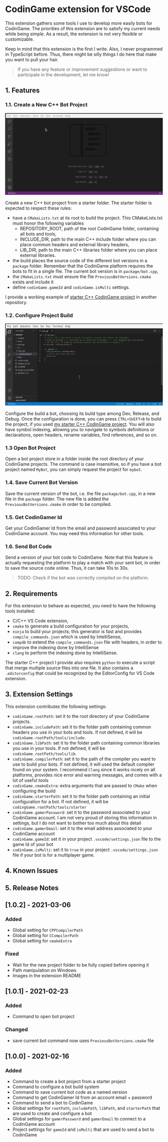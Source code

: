 # CodinGame extension for VSCode

This extension gathers some tools I use to develop more easily bots for CodinGame. The priorities of this extension are to satisfy my current needs while being simple. As a result, the extension is not very flexible or customizable.

Keep in mind that this extension is the first I write. Also, I never programmed in TypeScript before. Thus, there might be silly things I do here that make you want to pull your hair.

> If you have any feature or improvement suggestions or want to participate in the development, let me know!
## 1. Features

### 1.1. Create a New C++ Bot Project

![Create New Bot Command](data/create_new_bot.gif)

Create a new C++ bot project from a starter folder. The starter folder is expected to respect these rules:
- have a `CMakeLists.txt` at its root to build the project. This CMakeLists.txt must honor the following variables
  - REPOSITORY_ROOT, path of the root CodinGame folder, containing all bots and tools,
  - INCLUDE_DIR, path to the main C++ include folder where you can place common headers and external library headers,
  - LIB_DIR, path to the main C++ libraries folder where you can place external libraries.
- the build places the source code of the different bot versions in a `package` folder. Remember that the CodinGame platform requires the bots to fit in a single file. The current bot version is in `package/bot.cpp`,
- the `CMakeLists.txt` must ensure the file `PreviousBotVersions.cmake` exists and include it
- define `codinGame.gameId` and `codinGame.isMulti` settings.

I provide a working example of [starter C++ CodinGame project](https://github.com/tdelame/codingame_starter) in another repository.

### 1.2. Configure Project Build

![Configure Bot Command](data/configure_bot.gif)

Configure the build a bot, choosing its build type among Dev, Release, and Debug. Once the configuration is done, you can press `CTRL+SHIFT+B` to build the project, if you used [my starter C++ CodinGame project](https://github.com/tdelame/codingame_starter). You will also have symbol indexing, allowing you to navigate to symbols definitions or declarations, open headers, rename variables, find references, and so on.

### 1.3 Open Bot Project

Open a bot project store in a folder inside the root directory of your CodinGame projects. The command is case insensitive, so if you have a bot project named `MyBot`, you can simply request the project for `mybot`.
### 1.4. Save Current Bot Version

Save the current version of the bot, i.e. the file `package/bot.cpp`, in a new file in the `package` folder. The new file is added the `PreviousBotVersions.cmake` in order to be compiled.

### 1.5. Get CodinGamer Id

Get your CodinGamer Id from the email and password associated to your CodinGame account. You may need this information for other tools.

### 1.6. Send Bot Code

Send a version of your bot code to CodinGame. Note that this feature is actually requesting the platform to play a match with your sent bot, in order to save the source code online. Thus, it can take 10s to 30s.

>TODO: Check if the bot was correctly compiled on the platform.

## 2. Requirements

For this extension to behave as expected, you need to have the following tools installed:
- C/C++ VS Code extension,
- `cmake` to generate a build configuration for your projects,
- `ninja` to build your projects; this generator is fast and provides `compile_commands.json` which is used by IntelliSense,
- `compdb` to extend the `compile_commands.json` file with headers, in order to improve the indexing done by IntelliSense
- `clang` to perform the indexing done by IntelliSense.

The starter C++ project I provide also requires `python` to execute a script that merge multiple source files into one file. It also contains a `.editorconfig` that could be recognized by the EditorConfig for VS Code extension.

## 3. Extension Settings

This extension contributes the following settings:

* `codinGame.rootPath`: set it to the root directory of your CodinGame projects.
* `codinGame.includePath`: set it to the folder path containing common headers you use in your bots and tools. If not defined, it will be `codinGame.rootPath/tools/include`.
* `codinGame.libPath`: set it to the folder path containing common libraries you use in your tools. If not defined, it will be `codinGame.rootPath/tools/lib`.
* `codinGame.compilerPath`: set it to the path of the compiler you want to use to build your bots. If not defined, it will used the default compiler found on your system. I recommend `Clang` since it works nicely on all platforms, provides nice error and warning messages, and comes with a lot of useful tools
* `codinGame.cmakeExtra`: extra arguments that are passed to `CMake` when configuring the build
* `codinGame.starterPath`: set it to the folder path containing an initial configuration for a bot. If not defined, it will be `codingGame.rootPath/tools/starter`
* `codinGame.gamerPassword`: set it to the password associated to your CodinGame account. I am not very proud of storing this information in settings, but I do not want to bother too much about this detail
* `codinGame.gamerEmail`: set it to the email address associated to your CodinGame account
* `codinGame.gameId`: set it in your project `.vscode/settings.json` file to the game Id of your bot
* `codinGame.isMulti`: set it to `true` in your project `.vscode/settings.json` file if your bot is for a multiplayer game.

## 4. Known Issues

## 5. Release Notes

## [1.0.2] - 2021-03-06

### Added
- Global setting for `CPPCompilerPath`
- Global setting for `CCompilerPath`
- Global setting for `cmakeExtra`

### Fixed
- Wait for the new project folder to be fully copied before opening it
- Path manipulation on Windows
- Images in the extension README

## [1.0.1] - 2021-02-23

### Added
- Command to open bot project

### Changed
- save current bot command now uses `PreviousBotVersions.cmake` file

## [1.0.0] - 2021-02-16

### Added
- Command to create a bot project from a starter project
- Command to configure a bot build system
- Command to save current bot code as a named version
- Command to get CodinGamer Id from an account email + password
- Command to send a bot to CodinGame
- Global settings for `rootPath`, `includePath`, `libPath`, and `starterPath` that are used to create and configure a bot
- Global settings for `gamerPassword` and `gamerEmail` to connect to a CodinGame account
- Project settings for `gameId` and `isMulti` that are used to send a bot to CodinGame
